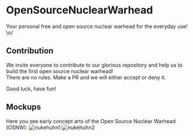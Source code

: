 # OpenSourceNuclearWarhead
Your personal free and open source nuclear warhead for the everyday use! \o/

## Contribution
We invite everyone to contribute to our glorious repository and help us to build the first open source nuclear warhead!  
There are no rules. Make a PR and we will either accept or deny it.  

Good luck, have fun!  

## Mockups

Here you see early concept arts of the Open Source Nuclear Warhead (OSNW):
![nukehuhn1](https://raw.githubusercontent.com/spacehuhn/OpenSourceNuclearWarhead/master/nukehuhn.jpg)
![nukehuhn2](https://raw.githubusercontent.com/spacehuhn/OpenSourceNuclearWarhead/master/nukehuhn2.jpg)
